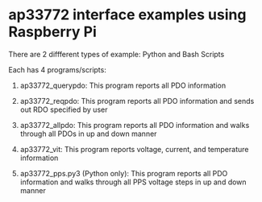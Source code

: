 # ap33772 interface examples using Raspberry Pi

There are 2 diffferent types of example: Python and Bash Scripts

Each has 4 programs/scripts:

1. ap33772_querypdo: This program reports all PDO information

2. ap33772_reqpdo: This program reports all PDO information and sends out RDO specified by user 

3. ap33772_allpdo: This program reports all PDO information and walks through all PDOs in up and down manner 

4. ap33772_vit: This program reports voltage, current, and temperature information

5. ap33772_pps.py3 (Python only): This program reports all PDO information and walks through all PPS voltage steps in up and down manner

